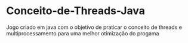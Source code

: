 # Conceito-de-Threads-Java
Jogo criado em java com o objetivo de praticar o conceito de threads e multiprocessamento para uma melhor otimização do progama
